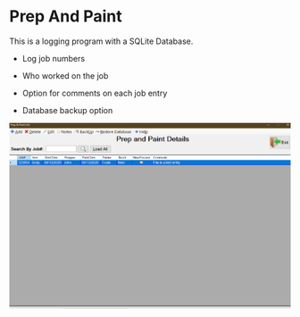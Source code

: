 # Prep And Paint
This is a logging program with a SQLite Database. 

- Log job numbers

- Who worked on the job

- Option for comments on each job entry

- Database backup option

![Image of Program](/ProgramScreenShot.png)
